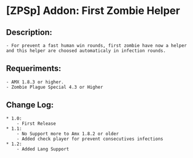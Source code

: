 # [ZPSp] Addon: First Zombie Helper

## Description:
	- For prevent a fast human win rounds, first zombie have now a helper and this helper are choosed automaticaly in infection rounds.

## Requeriments:
	- AMX 1.8.3 or higher.
	- Zombie Plague Special 4.3 or Higher

## Change Log:
	* 1.0: 
		- First Release
	* 1.1:
		- No Support more to Amx 1.8.2 or older
		- Added check player for prevent consecutives infections
	* 1.2:
		- Added Lang Support